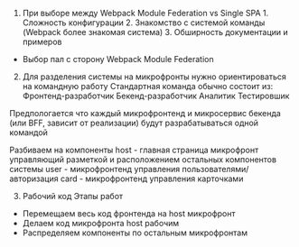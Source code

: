 1.  При выборе между Webpack Module Federation vs Single SPA
        1. Сложность конфигурации
        2. Знакомство с системой команды (Webpack более знакомая система)
        3. Обширность документации и примеров


 - Выбор пал с сторону Webpack Module Federation


2. Для разделения системы на микрофронты нужно ориентироваться на командную работу
 Стандартная команда обычно состоит из:
    Фронтенд-разработчик
    Бекенд-разработчик
    Аналитик
    Тестировшик

Предпологается что каждый микрофронтенд и микросервис бекенда (или BFF, зависит от реализации)
 будут разрабатываться одной командой

Разбиваем на компоненты
 host - главная страница микрофронт управляющий разметкой и расположением остальных компонентов системы
 user - микрофронтенд управления пользователями/авторизация
 card - микрофронтенд управления карточками

3. Рабочий код
Этапы работ
  - Перемещаем весь код фронтенда на host микрофронт
  - Делаем код микрофронта host рабочим
  - Распределяем компоненты по остальным микрофронтам


